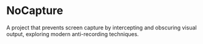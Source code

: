 # NoCapture
A project that prevents screen capture by intercepting and obscuring visual output, exploring modern anti-recording techniques.

